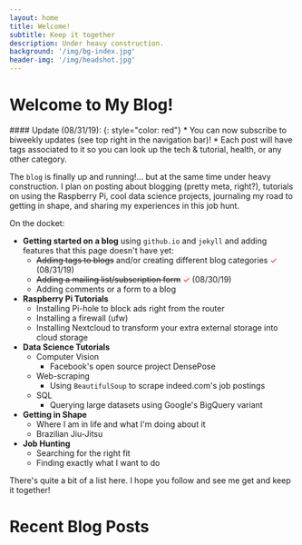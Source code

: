 ```yaml
---
layout: home
title: Welcome!
subtitle: Keep it together
description: Under heavy construction.
background: '/img/bg-index.jpg'
header-img: '/img/headshot.jpg'
---
```


# Welcome to My Blog! 

<p></p>
#### Update (08/31/19):   
{: style="color: red"}
* You can now subscribe to biweekly updates (see top right in the navigation bar)!
* Each post will have tags associated to it so you can look up the tech & tutorial, health, or any other category.

The `blog` is finally up and running!... but at the same time under heavy construction. I plan on posting about blogging (pretty meta, right?), tutorials on using the Raspberry Pi,
    cool data science projects, journaling my road to getting in shape, and sharing my experiences in this job hunt.

On the docket:
* **Getting started on a blog** using `github.io` and `jekyll` and adding features that this page doesn't have yet:
  * ~~Adding tags to blogs~~ and/or creating different blog categories <font color='red'>✓</font> (08/31/19)
  * ~~Adding a mailing list/subscription form~~ <font color='red'>✓</font> (08/30/19)
  * Adding comments or a form to a blog
* **Raspberry Pi Tutorials**
  * Installing Pi-hole to block ads right from the router
  * Installing a firewall (ufw)
  * Installing Nextcloud to transform your extra external storage into cloud storage
* **Data Science Tutorials**
  * Computer Vision
    * Facebook's open source project DensePose
  * Web-scraping
    * Using `BeautifulSoup` to scrape indeed.com's job postings
  * SQL
    * Querying large datasets using Google's BigQuery variant 
* **Getting in Shape**
  * Where I am in life and what I'm doing about it
  * Brazilian Jiu-Jitsu
* **Job Hunting**
  * Searching for the right fit
  * Finding exactly what I want to do

There's quite a bit of a list here. I hope you follow and see me get and keep it together!

# Recent Blog Posts
